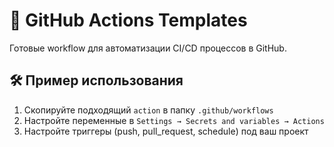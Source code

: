 # 🚀 GitHub Actions Templates

Готовые workflow для автоматизации CI/CD процессов в GitHub.

## 🛠️ Пример использования

1. Скопируйте подходящий `action` в папку `.github/workflows`
2. Настройте переменные в `Settings → Secrets and variables → Actions`
3. Настройте триггеры (push, pull_request, schedule) под ваш проект
